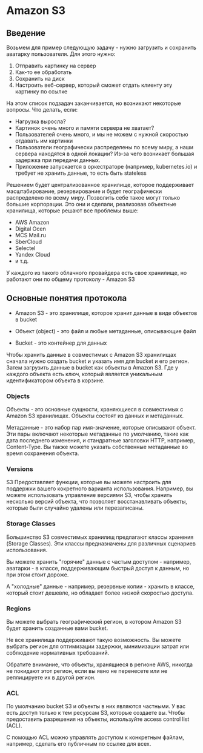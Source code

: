 # Amazon S3

## Введение

Возьмем для пример следующую задачу - нужно загрузить и сохранить аватарку пользователя. Для этого нужно:

1. Отправить картинку на сервер
2. Как-то ее обработать
3. Сохранить на диск
4. Настроить веб-сервер, который сможет отдать клиенту эту картинку по ссылке

На этом список подзадач заканчивается, но возникают некоторые вопросы. Что делать, если:

-   Нагрузка выросла?
-   Картинок очень много и памяти сервера не хватает?
-   Пользователей очень много, и мы не можем с нужной скоростью отдавать им картинки
-   Пользователи географически распределены по всему миру, а наши сервера находятся в одной локации? Из-за чего возникает большая задержка при передачи данных.
-   Приложение запускается в оркестраторе (например, kubernetes.io) и требует не хранить данные, то есть быть stateless

Решением будет централизованное хранилище, которое поддерживает масштабирование, резервирование и будет географически распределено по всему миру. Позволить себе такое могут только большие корпорации. Это они и сделали, реализовав объектные хранилища, которые решают все проблемы выше:

-   AWS Amazon
-   Digital Ocen
-   MCS Mail.ru
-   SberCloud
-   Selectel
-   Yandex Cloud
-   и т.д.

У каждого из такого облачного провайдера есть свое хранилище, но работают они по общему протоколу - Amazon S3

## Основные понятия протокола

-   Amazon S3 - это хранилище, которое хранит данные в виде объектов в bucket

-   Объект (object) - это файл и любые метаданные, описывающие файл

-   Bucket - это контейнер для данных

Чтобы хранить данные в совместимых с Amazon S3 хранилищах сначала нужно создать bucket и указать имя для bucket и его регион. Затем загрузить данные в bucket как объекты в Amazon S3. Где у каждого объекта есть ключ, который является уникальным идентификатором объекта в корзине.

### Objects

Объекты - это основные сущности, храняющиеся в совместимых с Amazon S3 хранилищах. Объекты состоят из данных и метаданных.

Метаданные - это набор пар имя-значение, которые описывают объект. Эти пары включают некоторые метаданные по умолчанию, такие как дата последнего изменения, и стандратные заголовки HTTP, например, Content-Type. Вы также можете указать собственные метаданные во время сохранения объекта.

### Versions

S3 Предоставляет функции, которые вы можете настроить для поддержки вашего кокретного варианта использования. Например, вы можете использовать управление версиями S3, чтобы хранить несколько версий объекта, что позволяет восстанавливать объекты, которые были случайно удалены или перезаписаны.

### Storage Classes

Большинство S3 совместимых хранилищ предлагают классы хранения (Storage Classes). Эти классы предназначены для различных сценариев использования.

Вы можете хранить "горячие" данные с частым доступом - например, аватарки - в классе, поддерживающим быстрый доступ к данным, но при этом стоит дороже.

А "холодные" данные - например, резервные копии - хранить в классе, который стоит дешевле, но обладает более низкой скоростью доступа.

### Regions

Вы можете выбрать географический регион, в котором Amazon S3 будет хранить созданные вами bucket.

Не все хранилища поддерживают такую возможность. Вы можете выбрать регион для оптимизации задержки, минимизации затрат или соблюдение нормативных требований.

Обратите внимание, что объекты, хранящиеся в регионе AWS, никогда не покидают этот регион, если вы явно не перенесете или не реплицируете их в другой регион.

### ACL

По умолчанию bucket S3 и объекты в них являются частными. У вас есть доступ только к тем ресурсам S3, которые создаете вы. Чтобы предоставить разрешения на объекты, используйте access control list (ACL).

С помощью ACL можно управлять доступом к конкретным файлам, например, сделать его публичным по ссылке для всех.
